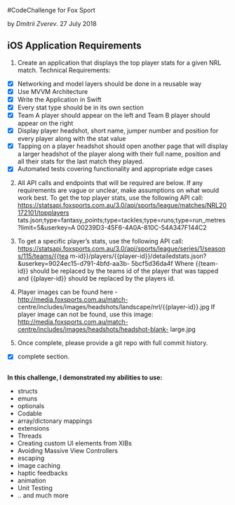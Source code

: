 #CodeChallenge for Fox Sport

by _Dmitrii Zverev_. 27 July 2018

<h2>iOS Application Requirements</h2>

1. Create an application that displays the top player stats for a given NRL match. Technical Requirements:
- [x] Networking and model layers should be done in a reusable way
- [x] Use MVVM Architecture
- [x] Write the Application in Swift
- [x] Every stat type should be in its own section
- [x] Team A player should appear on the left and Team B player should appear on the right
- [x] Display player headshot, short name, jumper number and position for every player along with the stat value
- [x] Tapping on a player headshot should open another page that will display a larger headshot of the player along with their full name, position and all their stats for the last match they played.
- [x] Automated tests covering functionality and appropriate edge cases

2. All API calls and endpoints that will be required are below.
If any requirements are vague or unclear, make assumptions on what would work best.
To get the top player stats, use the following API call: https://statsapi.foxsports.com.au/3.0/api/sports/league/matches/NRL20172101/topplayers tats.json;type=fantasy_points;type=tackles;type=runs;type=run_metres?limit=5&userkey=A 00239D3-45F6-4A0A-810C-54A347F144C2

3. To get a specific player’s stats, use the following API call:
https://statsapi.foxsports.com.au/3.0/api/sports/league/series/1/seasons/115/teams/{{tea m-id}}/players/{{player-id}}/detailedstats.json?&userkey=9024ec15-d791-4bfd-aa3b- 5bcf5d36da4f
Where {{team-id}} should be replaced by the teams id of the player that was tapped and {{player-id}} should be replaced by the players id.

3. Player images can be found here - http://media.foxsports.com.au/match- centre/includes/images/headshots/landscape/nrl/{{player-id}}.jpg
If player image can not be found, use this image:
http://media.foxsports.com.au/match-centre/includes/images/headshots/headshot-blank- large.jpg

4. Once complete, please provide a git repo with full commit history.
- [x] complete section.

<h2> </h2>

 **In this challenge, I demonstrated my abilities to use:**
 
- structs
- emuns 
- optionals
- Codable 
- array/dictonary mappings 
- extensions 
- Threads
- Creating custom UI elements from XIBs
- Avoiding Massive View Controllers
- escaping
- image caching
- haptic feedbacks
- animation
- Unit Testing
- ..  and much more 
